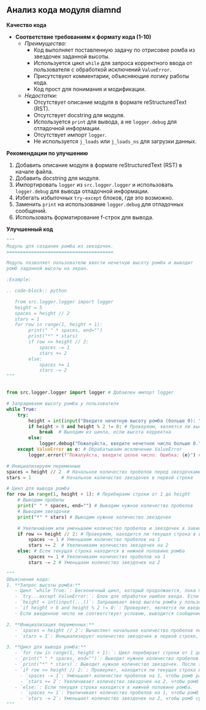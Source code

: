 ## Анализ кода модуля diamnd

**Качество кода**
-   **Соответствие требованиям к формату кода (1-10)**
    -   *Преимущества:*
        -   Код выполняет поставленную задачу по отрисовке ромба из звездочек заданной высоты.
        -   Используется цикл `while` для запроса корректного ввода от пользователя с обработкой исключений `ValueError`.
        -   Присутствуют комментарии, объясняющие логику работы кода.
        -   Код прост для понимания и модификации.
    -   *Недостатки:*
        -   Отсутствует описание модуля в формате reStructuredText (RST).
        -   Отсутствует docstring для модуля.
        -   Используется `print` для вывода, а не `logger.debug` для отладочной информации.
        -   Отсутствует импорт `logger`.
        -   Не используется `j_loads` или `j_loads_ns` для загрузки данных.

**Рекомендации по улучшению**
1. Добавить описание модуля в формате reStructuredText (RST) в начале файла.
2. Добавить docstring для модуля.
3. Импортировать `logger` из `src.logger.logger` и использовать `logger.debug` для вывода отладочной информации.
4. Избегать избыточных `try-except` блоков, где это возможно.
5. Заменить `print` на использование `logger.debug` для отладочных сообщений.
6. Использовать форматирование f-строк для вывода.

**Улучшенный код**
```python
"""
Модуль для создания ромба из звездочек.
=======================================

Модуль позволяет пользователю ввести нечетную высоту ромба и выводит
ромб заданной высоты на экран.

:Example:

.. code-block:: python

   from src.logger.logger import logger
   height = 5
   spaces = height // 2
   stars = 1
   for row in range(1, height + 1):
        print(" " * spaces, end="")
        print("*" * stars)
        if row <= height // 2:
            spaces -= 1
            stars += 2
        else:
            spaces += 1
            stars -= 2
"""


from src.logger.logger import logger # Добавлен импорт logger

# Запрашиваем высоту ромба у пользователя
while True:
    try:
        height = int(input("Введите нечетную высоту ромба (больше 0): ")) # Запрашиваем высоту ромба у пользователя
        if height > 0 and height % 2 != 0: # Проверяем, является ли высота нечетной и больше 0
            break  # Выходим из цикла, если высота корректна
        else:
            logger.debug("Пожалуйста, введите нечетное число больше 0.") # Используем logger.debug для вывода сообщения об ошибке
    except ValueError as e: # Обрабатываем исключение ValueError
        logger.error(f"Пожалуйста, введите целое число. Ошибка: {e}") # Используем logger.error для вывода сообщения об ошибке

# Инициализируем переменные
spaces = height // 2  # Начальное количество пробелов перед звездочками
stars = 1           # Начальное количество звездочек в первой строке

# Цикл для вывода ромба
for row in range(1, height + 1): # Перебираем строки от 1 до height
    # Выводим пробелы
    print(" " * spaces, end="") # Выводим нужное количество пробелов
    # Выводим звездочки
    print("*" * stars) # Выводим нужное количество звездочек

    # Увеличиваем или уменьшаем количество пробелов и звездочек в зависимости от строки
    if row <= height // 2: # Проверяем, находится ли текущая строка в верхней половине ромба
        spaces -= 1 # Уменьшаем количество пробелов на 1
        stars += 2  # Увеличиваем количество звездочек на 2
    else: # Если текущая строка находится в нижней половине ромба
        spaces += 1 # Увеличиваем количество пробелов на 1
        stars -= 2 # Уменьшаем количество звездочек на 2

"""
Объяснение кода:
1. **Запрос высоты ромба:**
   - Цикл `while True:`: Бесконечный цикл, который продолжается, пока пользователь не введет корректную высоту ромба.
   - `try...except ValueError:`: Блок для обработки ошибок ввода. Если пользователь вводит не число, то выводится сообщение об ошибке.
   - `height = int(input(...))`: Запрашивает ввод высоты ромба у пользователя и преобразует введенное значение в целое число.
   - `if height > 0 and height % 2 != 0:`: Проверяет, является ли введенное число нечетным и больше нуля. Если да, то `break` выходит из цикла.
   - Если введенное число не соответствует условию, выводится сообщение об ошибке, и цикл продолжается.

2. **Инициализация переменных:**
   - `spaces = height // 2`: Вычисляет начальное количество пробелов перед звездочками, используя целочисленное деление (`//`).
   - `stars = 1`: Инициализирует количество звездочек в первой строке, равное 1.

3. **Цикл для вывода ромба:**
   - `for row in range(1, height + 1):`: Цикл перебирает строки от 1 до `height` включительно.
   - `print(" " * spaces, end="")`: Выводит нужное количество пробелов перед звездочками в текущей строке. Параметр `end=""` предотвращает автоматический перевод строки.
   - `print("*" * stars)`: Выводит нужное количество звездочек. После этого происходит автоматический перевод на новую строку.
   - `if row <= height // 2:`: Проверяет, находится ли текущая строка в верхней половине ромба (включая середину).
     - `spaces -= 1`: Уменьшает количество пробелов на 1, чтобы ромб расширялся.
     - `stars += 2`: Увеличивает количество звездочек на 2, чтобы ромб расширялся.
   - `else:`: Если текущая строка находится в нижней половине ромба.
     - `spaces += 1`: Увеличивает количество пробелов на 1, чтобы ромб сужался.
     - `stars -= 2`: Уменьшает количество звездочек на 2, чтобы ромб сужался.
"""